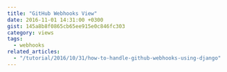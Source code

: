 ```yaml
---
title: "GitHub Webhooks View"
date: 2016-11-01 14:31:00 +0300
gist: 145a8b8f0865cb65ee915e0c846fc303
category: views
tags:
  - webhooks
related_articles:
  - "/tutorial/2016/10/31/how-to-handle-github-webhooks-using-django"
---
```

